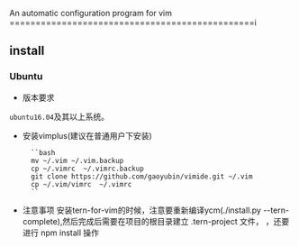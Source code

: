 An automatic configuration program for vim
===============================================i

## install
### Ubuntu

- 版本要求

`ubuntu16.04`及其以上系统。

- 安装vimplus(建议在普通用户下安装)

		``bash
		mv ~/.vim ~/.vim.backup
		cp ~/.vimrc  ~/.vimrc.backup 
		git clone https://github.com/gaoyubin/vimide.git ~/.vim
		cp ~/.vim/vimrc  ~/.vimrc   
	    ``
- 注意事项
安装tern-for-vim的时候，注意要重新编译ycm(./install.py --tern-complete),然后完成后需要在项目的根目录建立 .tern-project 文件，
，还要进行 npm install 操作
